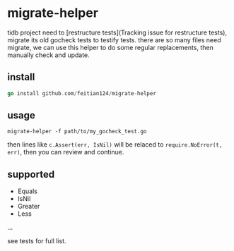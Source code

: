 # migrate-helper

tidb project need to [restructure tests](Tracking issue for restructure tests), migrate its old gocheck tests to 
testify tests. there are so many files need migrate, we can use this helper to do some regular replacements, then
manually check and update.

## install

```go
go install github.com/feitian124/migrate-helper
```

## usage

```shell
migrate-helper -f path/to/my_gocheck_test.go
```

then lines like `c.Assert(err, IsNil)` will be relaced to `require.NoError(t, err)`, then you can review and continue.

## supported 

- Equals
- IsNil
- Greater
- Less

...

see tests for full list.
